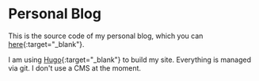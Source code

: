# Personal Blog

This is the source code of my personal blog, which you can [here](https://patriktrefil.com){:target="_blank"}.

I am using [Hugo](https://gohugo.io/){:target="_blank"} to build my site. Everything is managed via git. I don't use a CMS at the moment.
